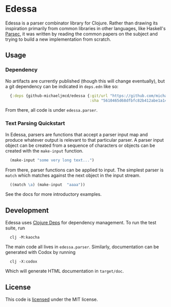 # Edessa

Edessa is a parser combinator library for Clojure. Rather than drawing its
inspiration primarily from common libraries in other languages, like Haskell's
[Parsec](https://hackage.haskell.org/package/parsec), it was written by reading
the common papers on the subject and trying to build a new implementation from
scratch.

## Usage

### Dependency

No artifacts are currently published (though this will change eventually), but a
git dependency can be indicated in `deps.edn` like so:

```clojure
  {:deps {github-michaeljmcd/edessa {:git/url "https://github.com/michaeljmcd/edessa"
                                     :sha "5610465d68dfbfc82b412abe1a142d871a52d17e"}}
```

From there, all code is under `edessa.parser`.

### Text Parsing Quickstart

In Edessa, parsers are functions that accept a parser input map and produce
whatever output is relevant to that particular parser. A parser input object can
be created from a sequence of characters or objects can be created with the
`make-input` function.

```clojure
  (make-input "some very long text...")
```

From there, parser functions can be applied to input. The simplest parser is
`match` which matches against the next object in the input stream.

```clojure
  ((match \a) (make-input  "aaaa"))
```

See the docs for more introductory examples.

## Development

Edessa uses [Clojure Deps](https://clojure.org/guides/deps_and_cli) for
dependency management. To run the test suite, run

```
  clj -M:kaocha
```

The main code all lives in `edessa.parser`. Similarly, documentation can be
generated with Codox by running

```
  clj -X:codox
```

Which will generate HTML documentation in `target/doc`.

## License

This code is [licensed](LICENSE.md) under the MIT license.
